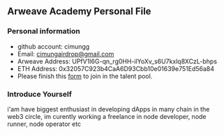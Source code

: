 ## Arweave Academy Personal File

### Personal information

- github account: cimungg
- Email: cimungairdrop@gmail.com
- Arweave Address: UPfV1I6G-qn_rg0HH-ilYoXv_s6U7kxlq8XCzL-bhps
- ETH Address: 0x32057C923b4CaA6D93Cbb10e01639e751Ed56a84
- Please finish this [form](https://docs.google.com/forms/d/e/1FAIpQLSfWA5fIIcBgmRppm3jNz5vmf9Mai_QMVil-2pO4r7YKn_Zhtw/viewform?usp=sf_link) to join in the talent pool.

### Introduce Yourself
 i'am have biggest enthusiast in developing dApps in many chain in the web3 circle, im curently working a freelance in node developer, node runner, node operator etc
